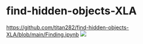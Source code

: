 # find-hidden-objects-XLA
https://github.com/titan282/find-hidden-objects-XLA/blob/main/Finding.ipynb
![](https://github.com/titan282/find-hidden-objects-XLA/blob/main/Output/output.png)
